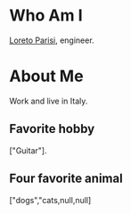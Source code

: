 # Who Am I
[Loreto Parisi](https://github.com/loretoparisi), engineer. 

# About Me
Work and live in Italy.

## Favorite hobby
["Guitar"].

## Four favorite animal
["dogs","cats,null,null]